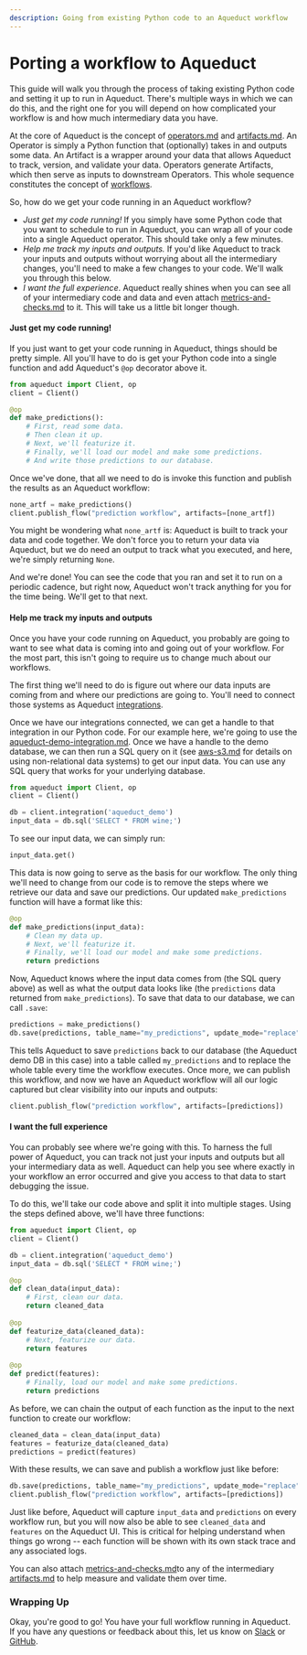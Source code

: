 ```yaml
---
description: Going from existing Python code to an Aqueduct workflow
---
```


# Porting a workflow to Aqueduct

This guide will walk you through the process of taking existing Python code and setting it up to run in Aqueduct. There's multiple ways in which we can do this, and the right one for you will depend on how complicated your workflow is and how much intermediary data you have.&#x20;

At the core of Aqueduct is the concept of [operators.md](../operators.md "mention") and [artifacts.md](../artifacts.md "mention"). An Operator is simply a Python function that (optionally) takes in and outputs some data. An Artifact is a wrapper around your data that allows Aqueduct to track, version, and validate your data. Operators generate Artifacts, which then serve as inputs to downstream Operators. This whole sequence constitutes the concept of [workflows](../workflows/ "mention").

So, how do we get your code running in an Aqueduct workflow?

* _Just get my code running!_ If you simply have some Python code that you want to schedule to run in Aqueduct, you can wrap all of your code into a single Aqueduct operator. This should take only a few minutes.
* _Help me track my inputs and outputs._ If you'd like Aqueduct to track your inputs and outputs without worrying about all the intermediary changes, you'll need to make a few changes to your code. We'll walk you through this below.
* _I want the full experience_. Aqueduct really shines when you can see all of your intermediary code and data and even attach [metrics-and-checks.md](../metrics-and-checks.md "mention") to it. This will take us a little bit longer though.

#### Just get my code running!

If you just want to get your code running in Aqueduct, things should be pretty simple. All you'll have to do is get your Python code into a single function and add Aqueduct's `@op` decorator above it.

```python
from aqueduct import Client, op
client = Client()

@op
def make_predictions():
    # First, read some data.
    # Then clean it up.
    # Next, we'll featurize it.
    # Finally, we'll load our model and make some predictions.
    # And write those predictions to our database.
```

Once we've done, that all we need to do is invoke this function and publish the results as an Aqueduct workflow:&#x20;

```python
none_artf = make_predictions()
client.publish_flow("prediction workflow", artifacts=[none_artf])
```

You might be wondering what `none_artf` is: Aqueduct is built to track your data and code together. We don't force you to return your data via Aqueduct, but we do need an output to track what you executed, and here, we're simply returning `None`.

And we're done! You can see the code that you ran and set it to run on a periodic cadence, but right now, Aqueduct won't track anything for you for the time being. We'll get to that next.

#### Help me track my inputs and outputs

Once you have your code running on Aqueduct, you probably are going to want to see what data is coming into and going out of your workflow. For the most part, this isn't going to require us to change much about our workflows.&#x20;

The first thing we'll need to do is figure out where our data inputs are coming from and where our predictions are going to. You'll need to connect those systems as Aqueduct [integrations](../integrations/ "mention").&#x20;

Once we have our integrations connected, we can get a handle to that integration in our Python code. For our example here, we're going to use the [aqueduct-demo-integration.md](../integrations/aqueduct-demo-integration.md "mention"). Once we have a handle to the demo database, we can then run a SQL query on it (see [aws-s3.md](../integrations/using-integrations/aws-s3.md "mention") for details on using non-relational data systems) to get our input data. You can use any SQL query that works for your underlying database.

```python
from aqueduct import Client, op
client = Client()

db = client.integration('aqueduct_demo') 
input_data = db.sql('SELECT * FROM wine;')
```

To see our input data, we can simply run:&#x20;

```python
input_data.get()
```

This data is now going to serve as the basis for our workflow. The only thing we'll need to change from our code is to remove the steps where we retrieve our data and save our predictions. Our updated `make_predictions` function will have a format like this:

```python
@op
def make_predictions(input_data):
    # Clean my data up.
    # Next, we'll featurize it.
    # Finally, we'll load our model and make some predictions.
    return predictions
```

Now, Aqueduct knows where the input data comes from (the SQL query above) as well as what the output data looks like (the `predictions` data returned from `make_predictions`). To save that data to our database, we can call `.save`:

```python
predictions = make_predictions()
db.save(predictions, table_name="my_predictions", update_mode="replace")
```

This tells Aqueduct to save `predictions` back to our database (the Aqueduct demo DB in this case) into a table called `my_predictions` and to replace the whole table every time the workflow executes. Once more, we can publish this workflow, and now we have an Aqueduct workflow will all our logic captured but clear visibility into our inputs and outputs:

```python
client.publish_flow("prediction workflow", artifacts=[predictions])
```

#### I want the full experience

You can probably see where we're going with this. To harness the full power of Aqueduct, you can track not just your inputs and outputs but all your intermediary data as well. Aqueduct can help you see where exactly in your workflow an error occurred and give you access to that data to start debugging the issue.&#x20;

To do this, we'll take our code above and split it into multiple stages. Using the steps defined above, we'll have three functions:

```python
from aqueduct import Client, op
client = Client()

db = client.integration('aqueduct_demo')
input_data = db.sql('SELECT * FROM wine;')

@op
def clean_data(input_data):
    # First, clean our data.
    return cleaned_data
    
@op 
def featurize_data(cleaned_data):
    # Next, featurize our data.
    return features
    
@op
def predict(features):
    # Finally, load our model and make some predictions.
    return predictions
```

As before, we can chain the output of each function as the input to the next function to create our workflow:

```python
cleaned_data = clean_data(input_data)
features = featurize_data(cleaned_data)
predictions = predict(features)
```

With these results, we can save and publish a workflow just like before:

```python
db.save(predictions, table_name="my_predictions", update_mode="replace")
client.publish_flow("prediction workflow", artifacts=[predictions])
```

Just like before, Aqueduct will capture `input_data` and `predictions` on every workflow run, but you will now also be able to see `cleaned_data` and `features` on the Aqueduct UI. This is critical for helping understand when things go wrong -- each function will be shown with its own stack trace and any associated logs.&#x20;

You can also attach [metrics-and-checks.md](../metrics-and-checks.md "mention")to any of the intermediary [artifacts.md](../artifacts.md "mention") to help measure and validate them over time.&#x20;

### Wrapping Up

Okay, you're good to go! You have your full workflow running in Aqueduct. If you have any questions or feedback about this, let us know on [Slack](https://slack.aqueducthq.com) or [GitHub](https://github.com/aqueducthq/aqueduct/issues/new/choose).&#x20;
